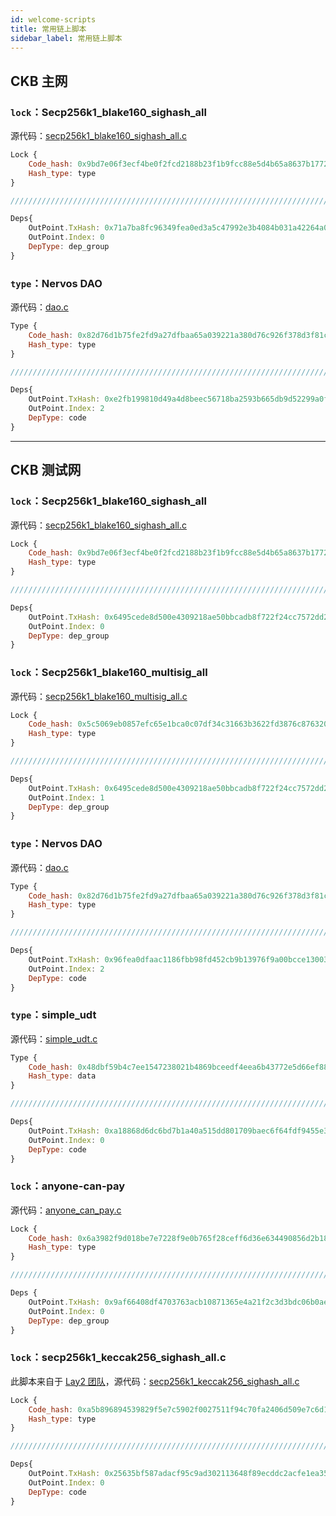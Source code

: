 ```yaml
---
id: welcome-scripts
title: 常用链上脚本
sidebar_label: 常用链上脚本
---
```


## CKB 主网

### `lock`：Secp256k1_blake160_sighash_all

源代码：[secp256k1_blake160_sighash_all.c](https://github.com/nervosnetwork/ckb-system-scripts/blob/master/c/secp256k1_blake160_sighash_all.c)

```js
Lock {
    Code_hash: 0x9bd7e06f3ecf4be0f2fcd2188b23f1b9fcc88e5d4b65a8637b17723bbda3cce8,
    Hash_type: type
}

//////////////////////////////////////////////////////////////////////////////////

Deps{
    OutPoint.TxHash: 0x71a7ba8fc96349fea0ed3a5c47992e3b4084b031a42264a018e0072e8172e46c
    OutPoint.Index: 0
    DepType: dep_group
}
```

### `type`：Nervos DAO

源代码：[dao.c](https://github.com/nervosnetwork/ckb-system-scripts/blob/master/c/dao.c)

```js
Type {
    Code_hash: 0x82d76d1b75fe2fd9a27dfbaa65a039221a380d76c926f378d3f81cf3e7e13f2e,
    Hash_type: type
}

//////////////////////////////////////////////////////////////////////////////////

Deps{
    OutPoint.TxHash: 0xe2fb199810d49a4d8beec56718ba2593b665db9d52299a0f9e6e75416d73ff5c
    OutPoint.Index: 2
    DepType: code
}
```

---

## CKB 测试网

### `lock`：Secp256k1_blake160_sighash_all

源代码：[secp256k1_blake160_sighash_all.c](https://github.com/nervosnetwork/ckb-system-scripts/blob/master/c/secp256k1_blake160_sighash_all.c)

```js
Lock {
    Code_hash: 0x9bd7e06f3ecf4be0f2fcd2188b23f1b9fcc88e5d4b65a8637b17723bbda3cce8,
    Hash_type: type
}

//////////////////////////////////////////////////////////////////////////////////

Deps{
    OutPoint.TxHash: 0x6495cede8d500e4309218ae50bbcadb8f722f24cc7572dd2274f5876cb603e4e
    OutPoint.Index: 0
    DepType: dep_group
}
```

### `lock`：Secp256k1_blake160_multisig_all

源代码：[secp256k1_blake160_multisig_all.c](https://github.com/nervosnetwork/ckb-system-scripts/blob/master/c/secp256k1_blake160_multisig_all.c)

```js
Lock {
    Code_hash: 0x5c5069eb0857efc65e1bca0c07df34c31663b3622fd3876c876320fc9634e2a8,
    Hash_type: type
}

//////////////////////////////////////////////////////////////////////////////////

Deps{
    OutPoint.TxHash: 0x6495cede8d500e4309218ae50bbcadb8f722f24cc7572dd2274f5876cb603e4e
    OutPoint.Index: 1
    DepType: dep_group
}
```

### `type`：Nervos DAO

源代码：[dao.c](https://github.com/nervosnetwork/ckb-system-scripts/blob/master/c/dao.c)

```js
Type {
    Code_hash: 0x82d76d1b75fe2fd9a27dfbaa65a039221a380d76c926f378d3f81cf3e7e13f2e,
    Hash_type: type
}

//////////////////////////////////////////////////////////////////////////////////

Deps{
    OutPoint.TxHash: 0x96fea0dfaac1186fbb98fd452cb9b13976f9a00bcce130035fe2e30dac931d1d
    OutPoint.Index: 2
    DepType: code
}
```

### `type`：simple_udt

源代码：[simple_udt.c](https://github.com/nervosnetwork/ckb-miscellaneous-scripts/blob/master/c/simple_udt.c)

```js
Type {
    Code_hash: 0x48dbf59b4c7ee1547238021b4869bceedf4eea6b43772e5d66ef8865b6ae7212,
    Hash_type: data
}

//////////////////////////////////////////////////////////////////////////////////

Deps{
    OutPoint.TxHash: 0xa18868d6dc6bd7b1a40a515dd801709baec6f64fdf9455e3f9f4c6393b9e8477
    OutPoint.Index: 0
    DepType: code
}
```

### `lock`：anyone-can-pay

源代码：[anyone_can_pay.c](https://github.com/nervosnetwork/ckb-anyone-can-pay/blob/master/c/anyone_can_pay.c)

```js
Lock {
    Code_hash: 0x6a3982f9d018be7e7228f9e0b765f28ceff6d36e634490856d2b186acf78e79b,
    Hash_type: type
}

//////////////////////////////////////////////////////////////////////////////////

Deps {
    OutPoint.TxHash: 0x9af66408df4703763acb10871365e4a21f2c3d3bdc06b0ae634a3ad9f18a6525
    OutPoint.Index: 0
    DepType: dep_group
}
```

### `lock`：secp256k1_keccak256_sighash_all.c

此脚本来自于 [Lay2 团队](https://lay2.dev/)，源代码：[secp256k1_keccak256_sighash_all.c](https://github.com/lay2dev/pw-lock/blob/master/c/secp256k1_keccak256_sighash_all.c)

```js
Lock {
    Code_hash: 0xa5b896894539829f5e7c5902f0027511f94c70fa2406d509e7c6d1df76b06f08,
    Hash_type: type
}

//////////////////////////////////////////////////////////////////////////////////

Deps{
    OutPoint.TxHash: 0x25635bf587adacf95c9ad302113648f89ecddc2acfe1ea358ea99f715219c4c5
    OutPoint.Index: 0
    DepType: code
}
```

